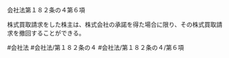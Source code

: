 会社法第１８２条の４第６項

株式買取請求をした株主は、株式会社の承諾を得た場合に限り、その株式買取請求を撤回することができる。

#会社法
#会社法/第１８２条の４
#会社法/第１８２条の４/第６項
